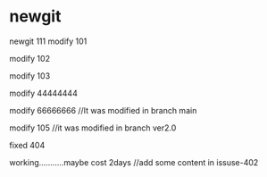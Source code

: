 # newgit
newgit
111
modify 101

modify 102

modify 103


modify 44444444

modify 66666666 //It was modified in branch main

modify 105 //it was modified in branch ver2.0

fixed 404

working...........maybe cost 2days //add some content in issuse-402